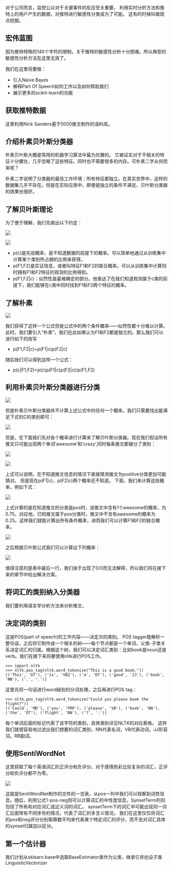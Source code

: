 对于公司而言，监控公众对于关键事件的反应至关重要。 利用实时分析方法和推特上的用户产生的数据，对推特进行敏感性分类成为了可能。 这有的时候叫做观点挖掘。 

## 宏伟蓝图 ##

因为推特特殊的140个字符的限制，关于推特的敏感性分析十分困难。所以典型的敏感性分析方法在这里无效了。 

我们在这里将要做：

- 引入Naive Bayes
- 解释Part Of Speech如何工作以及如何帮助我们
- 展示更多的scikit-learn的功能

## 获取推特数据 ##

这里利用Nick Sanders基于5000推文制作的语料库。

## 介绍朴素贝叶斯分类器 ##

朴素贝叶斯大概是常用的机器学习算法中最为优雅的。 它被证实对于不相关的特征十分健壮，几乎忽略了这些特征。同时也不需要很多的内存。可朴素二字从何而来呢？

朴素二字说明了分类器的最佳工作环境：所有特征都独立。在真实世界中，这样的数据集几乎不存在。但是在实际应用中，即便是独立的条件不满足，贝叶斯分类器的效果也很好。

## 了解贝叶斯理论 ##

为了便于理解，我们先做出以下约定：

![](http://i.imgur.com/59AHoQf.png)

![](http://i.imgur.com/N80Ugdx.png)



- p(c)是先验概率，是不知道数据的前提下的概率。可以简单地通过从训练集中计算某个类别所占据的比例来获得。
- p(F1,F2)是实证信息，或者叫特征F1和F2的联合概率。可以从训练集中计算同时拥有F1和F2特征的观测的比例得到。
- p(F1,F2|c)：似然性是最难确定的部分。他表达了在我们知道观测属于c类的前提下，我们能够在c类中同时找到F1和F2两个特征的概率。

## 了解朴素 ##

![](http://i.imgur.com/3tJoBrs.png)

我们获得了这样一个公式但是公式中的两个条件概率——似然性都十分难以计算。此时，我们要引入“朴素”，我们在此如果认为F1和F2都是独立的。那么我们可以进行如下的改写

- p(F1,F2|c)=p(F1|c)p(F2|c)

随后我们可以得到这样一个公式：

- p(c|F1,F2)=p(c)p(F1|c)p(F2|c)/p(F1,F2)

## 利用朴素贝叶斯分类器进行分类 ##

![](http://i.imgur.com/UCdroZm.png)

但是朴素贝叶斯分类器并不计算上述公式中的任何一个概率。我们只需要找出能满足下式的C的类别即可：

![](http://i.imgur.com/WsCLMmG.png)

但是，在下面我们先对各个概率进行计算来了解贝叶斯分类器。现在我们假设所有推文只可能出现两个单词‘awesome’和‘crazy’,同时每条推文都被分了类别：

![](http://i.imgur.com/FXF158w.png)

![](http://i.imgur.com/GSXDtDk.png)

上式可以说明，在不知道推文信息的情况下直接猜测推文为positive分类更加可能猜对。 但是现在p(F1|c)，p(F2|c)两个概率还不知道。 下面，我们来计算这些概率，例如下式：

![](http://i.imgur.com/5LrQ1U5.png)

上式计算的是在知道推文的分类是pos时，该推文中含有1个awesome的概率，为0.75。对应地，已知推文属于pos分类时，推文中不含有awesome的概率为0.25。这样我们就能计算出所有条件概率，进而我们可以计算F1和F2的联合概率。

![](http://i.imgur.com/mw0i11A.png)

之后根据贝叶斯公式我们可以计算出下列概率：

![](http://i.imgur.com/FAMnB3p.png)

值得注意的是表中最后一行，我们由于出现了0/0而无法解释，所以我们将在接下来的章节中给出解决方案。


## 将词汇的类别纳入分类器 ##

我们要利用语言学分析方法来分析推文。

## 决定词的类别 ##

这是POS(part of speech)的工作内容——决定次的类别。 POS tagger能解析一整句话，之后将它制作成一个相关的树——每个节点都是一个单词，父类-子类关系决定词汇的归属。根据这个树，我们可以决定词汇类别：比如book是noun还是verb。我们在接下来将要使用nltk进行POS工作。

	>>> import nltk
	>>> nltk.pos_tag(nltk.word_tokenize("This is a good book."))
	[('This', 'DT'), ('is', 'VBZ'), ('a', 'DT'), ('good', 'JJ'), ('book', 'NN'), ('.', '.')]

这里先将一句话进行word级别的分词处理，之后再进行POS tag：

	>>> nltk.pos_tag(nltk.word_tokenize("Could you please book the flight?"))
	[('Could', 'MD'), ('you', 'PRP'), ('please', 'VB'), ('book', 'NN'), ('the', 'DT'), ('flight', 'NN'), ('?', '.')]

每个单词后面的标记代表了该字符的类别，具体类别详见NLTK的对应表格。 这样我们就很容易地过滤出我们想要的词汇类别，NN代表名词，VB代表动词，JJ形容词，RB副词。

## 使用SentiWordNet ##

这里获取了每个英语词汇的正评分和负评分。对于感情色彩比较复杂的词汇，正评分和负评分都不为零。

![](http://i.imgur.com/cCw5NjY.png)

这就是SentiWordNet制作的文件的一览表。从pos一列中我们可以观察到词性信息。随后，利用公式1-pos-neg则可以计算词汇的中性度信息。SynsetTerm列则包括了所有和对应词汇成近义词的词汇。 synsetTerm下的词汇中可能出现同一词汇后面带有不同序号的情况，代表了词汇的多含义情况。 我们在这里仅仅将词汇的pos和neg评分分别取算数平均来代表某个特定词汇的评分，而不去对词汇具体的synset归属加以区分。

## 第一个估计器 ##

我们计划从sklearn.base中选取BaseEstimator类作为父类，继承它并创设子类LinguisticVectorizer

